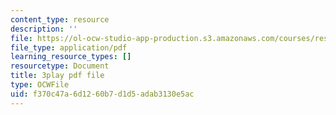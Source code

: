 ```yaml
---
content_type: resource
description: ''
file: https://ol-ocw-studio-app-production.s3.amazonaws.com/courses/res-8-007-cosmic-origin-of-the-chemical-elements-fall-2019/f370c47a6d1260b7d1d5adab3130e5ac_zqXBZ81bWOc.pdf
file_type: application/pdf
learning_resource_types: []
resourcetype: Document
title: 3play pdf file
type: OCWFile
uid: f370c47a-6d12-60b7-d1d5-adab3130e5ac
---
```

